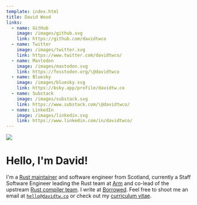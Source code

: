 ```yaml
---
template: index.html
title: David Wood
links:
  - name: GitHub
    image: /images/github.svg
    link: https://github.com/davidtwco
  - name: Twitter
    image: /images/twitter.svg
    link: https://www.twitter.com/davidtwco/
  - name: Mastodon
    image: /images/mastodon.svg
    link: https://fosstodon.org/\@davidtwco
  - name: Bluesky
    image: /images/bluesky.svg
    link: https://bsky.app/profile/davidtw.co
  - name: Substack
    image: /images/substack.svg
    link: https://www.substack.com/\@davidtwco/
  - name: LinkedIn
    image: /images/linkedin.svg
    link: https://www.linkedin.com/in/davidtwco/
---
```

![](/images/logo.png#logo)

# Hello, I'm David!
I'm a [Rust maintainer][rust] and software engineer from Scotland, currently a
Staff Software Engineer leading the Rust team at [Arm] and co-lead of the upstream
[Rust compiler team][compiler_team]. I write at [Borrowed][borrowed]. Feel free to
shoot me an email at [`hello@davidtw.co`][email] or check out my
[curriculum vitae][cv].

[arm]: https://arm.com/
[borrowed]: https://borrowed.dev
[compiler_team]: https://www.rust-lang.org/governance/teams/compiler
[cv]: https://davidtw.co/cv.pdf
[email]:  mailto:hello@davidtw.co
[rust]: https://rust-lang.org
